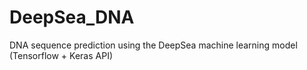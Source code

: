 # DeepSea_DNA
DNA sequence prediction using the DeepSea machine learning model (Tensorflow + Keras API) 
